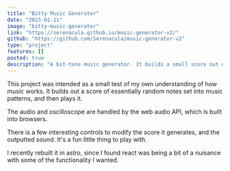 ```yaml
---
title: "Bitty Music Generator"
date: "2023-01-11"
image: "bitty-music-generator"
link: "https://serenacula.github.io/music-generator-v2/"
github: "https://github.com/Serenacula/music-generator-v2"
type: "project"
features: []
posted: true
description: "A bit-tune music generator. It builds a small score out of random notes, and then plays it for you with the browser's audio API."
---
```


This project was intended as a small test of my own understanding of how music works. It builds out a score of essentially random notes set into music patterns, and then plays it.

The audio and oscilloscope are handled by the web audio API, which is built into browsers.

There is a few interesting controls to modify the score it generates, and the outputted sound. It's a fun little thing to play with.

I recently rebuilt it in astro, since I found react was being a bit of a nuisance with some of the functionality I wanted.
